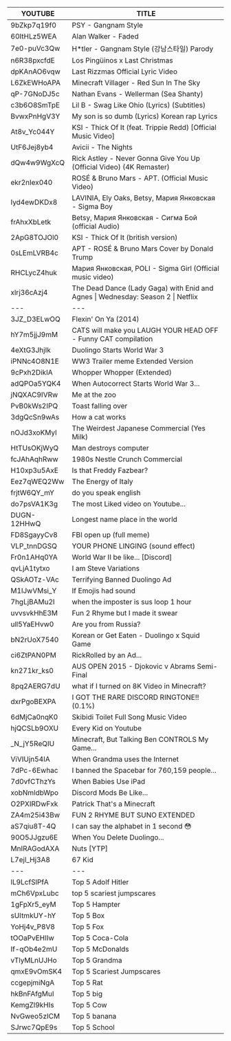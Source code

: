 | YOUTUBE | TITLE |
| --- | --- |
| 9bZkp7q19f0 | PSY - Gangnam Style |
| 60ItHLz5WEA | Alan Walker - Faded |
| 7e0-puVc3Qw | H*tler - Gangnam Style (강남스타일) Parody | 
| n6R38pxcfdE | Los Pingüinos x Last Christmas |
| dpKAnAO6vqw | Last Rizzmas Official Lyric Video |
| L6ZkEWHoAPA | Minecraft Villager - Red Sun In The Sky |
| qP-7GNoDJ5c | Nathan Evans - Wellerman (Sea Shanty) |
| c3b6O8SmTpE | Lil B - Swag Like Ohio (Lyrics) (Subtitles) |
| BvwxPnHgV3Y | My son is so dumb (Lyrics) Korean rap Lyrics |
| At8v_Yc044Y | KSI - Thick Of It (feat. Trippie Redd) [Official Music Video] |
| UtF6Jej8yb4 | Avicii - The Nights |
| dQw4w9WgXcQ | Rick Astley - Never Gonna Give You Up (Official Video) (4K Remaster) |
| ekr2nIex040 | ROSÉ & Bruno Mars - APT. (Official Music Video) |
| Iyd4ewDKDx8 | LAVINIA, Ely Oaks, Betsy, Мария Янковская - Sigma Boy |
| frAhxXbLetk | Betsy, Мария Янковская - Сигма Бой (official Audio) |
| 2ApG8TOJOl0 | KSI - Thick Of It (british version) |
| 0sLEmLVRB4c | APT - ROSÉ & Bruno Mars Cover by Donald Trump |
| RHCLycZ4huk | Мария Янковская, POLI - Sigma Girl (Official music video) |
| xlrj36cAzj4 | The Dead Dance (Lady Gaga) with Enid and Agnes \| Wednesday: Season 2 \| Netflix | 
| --- | --- |
| 3JZ_D3ELwOQ | Flexin' On Ya (2014) |
| hY7m5jjJ9mM | CATS will make you LAUGH YOUR HEAD OFF - Funny CAT compilation |
| 4eXtG3JhjIk | Duolingo Starts World War 3 |
| iPNNc4O8N1E | WW3 Trailer meme Extended Version | 
| 9cPxh2DikIA | Whopper Whopper (Extended) |
| adQPOa5YQK4 | When Autocorrect Starts World War 3... |
| jNQXAC9IVRw | Me at the zoo |
| PvB0kWs2IPQ | Toast falling over |
| 3dgQcSn9wAs | How a cat works |
| nOJd3xoKMyI | The Weirdest Japanese Commercial (Yes Milk) |
| HtTUsOKjWyQ | Man destroys computer | 
| fcJAhAqhRww | 1980s Nestle Crunch Commercial |
| H10xp3u5AxE | Is that Freddy Fazbear? |
| Eez7qWEQ2Ww | The Energy of Italy |
| frjtW6QY_mY | do you speak english |
| do7psVA1K3g | The most Liked video on Youtube... |
| DUGN-12HHwQ | Longest name place in the world |
| FD8SgayyCv8 | FBI open up (full meme) |
| VLP_tnnDGSQ | YOUR PHONE LINGING (sound effect) |
| Fr0n1AHq0YA | World War II be like... \[Discord\]
| qvLjA1tytxo | I am Steve Variations | 
| QSkAOTz-VAc | Terrifying Banned Duolingo Ad |
| M1lJwVMsi_Y | If Emojis had sound |
| 7hgLjBAMu2I | when the imposter is sus loop 1 hour |
| uvvsvkHhE3M | Fun 2 Rhyme but I made it swear |
| ull5YaEHvw0 | Are you from Russia? |
| bN2rUoX7540 | Korean or Get Eaten - Duolingo x Squid Game |
| ci6ZtPAN0PM | RickRolled by an Ad... |
| kn271kr_ks0 | AUS OPEN 2015 - Djokovic v Abrams Semi-Final |
| 8pq2AERG7dU | what if I turned on 8K Video in Minecraft? |
| dxrPgoBEXPA | I GOT THE RARE DISCORD RINGTONE!! (0.1%) |
| 6dMjCa0nqK0 | Skibidi Toilet Full Song Music Video |
| hjQCSLb9OXU | Every Kid on Youtube |
| _N_jY5ReQIU | Minecraft, But Talking Ben CONTROLS My Game... |
| ViVIUjn54IA | When Grandma uses the Internet |
| 7dPc-6Ewhac | I banned the Spacebar for 760,159 people... |
| 7d0vfCThzYs | When Babies Use iPad |
| xobNmldbWpo | Discord Mods Be Like... |
| O2PXIRDwFxk | Patrick That's a Minecraft |
| ZA4m25i43Bw | FUN 2 RHYME BUT SUNO EXTENDED |
| aS7qiu8T-4Q | I can say the alphabet in 1 second 😳 |
| 90O5JJgzu6E | When You Delete Duolingo... |
| MnIRAGodAXA | Nuts \[YTP\] | A Moana parody |
| L7ejl_Hj3A8 | 67 Kid |
| --- | --- |
| lL9LcfSlPfA | Top 5 Adolf Hitler |
| mCh6VpxLubc | top 5 scariest jumpscares |
| 1gFpXr5_eyM | Top 5 Hampter |
| sUItmkUY-hY | Top 5 Box |
| YoHj4v_P8V8 | Top 5 Fox |
| tOOaPvEHIIw | Top 5 Coca-Cola |
| If-qOb4e2mU | Top 5 McDonalds |
| vTlyMLnUJHo | Top 5 Grandma |
| qmxE9vOmSK4 | Top 5 Scariest Jumpscares |
| ccgepjmiNgA | Top 5 Rat |
| hkBnFAfgMuI | Top 5 big |
| KemgZl9kHIs | Top 5 Cow |
| NvGweo5zICM | Top 5 banana |
| SJrwc7QpE9s | Top 5 School |